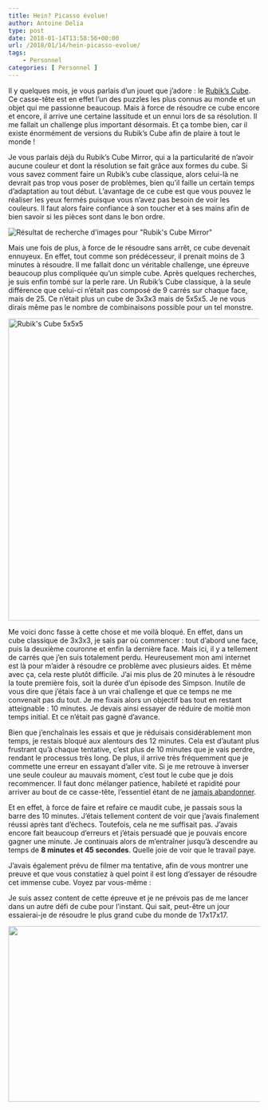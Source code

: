 ```yaml
---
title: Hein? Picasso évolue!
author: Antoine Delia
type: post
date: 2018-01-14T13:58:56+00:00
url: /2018/01/14/hein-picasso-evolue/
tags:
    - Personnel
categories: [ Personnel ]
---
```

Il y quelques mois, je vous parlais d&#8217;un jouet que j&#8217;adore : le [Rubik&#8217;s Cube][1]. Ce casse-tête est en effet l&#8217;un des puzzles les plus connus au monde et un objet qui me passionne beaucoup. Mais à force de résoudre ce cube encore et encore, il arrive une certaine lassitude et un ennui lors de sa résolution. Il me fallait un challenge plus important désormais. Et ça tombe bien, car il existe énormément de versions du Rubik&#8217;s Cube afin de plaire à tout le monde !

Je vous parlais déjà du Rubik&#8217;s Cube Mirror, qui a la particularité de n&#8217;avoir aucune couleur et dont la résolution se fait grâce aux formes du cube. Si vous savez comment faire un Rubik&#8217;s cube classique, alors celui-là ne devrait pas trop vous poser de problèmes, bien qu&#8217;il faille un certain temps d&#8217;adaptation au tout début. L&#8217;avantage de ce cube est que vous pouvez le réaliser les yeux fermés puisque vous n&#8217;avez pas besoin de voir les couleurs. Il faut alors faire confiance à son toucher et à ses mains afin de bien savoir si les pièces sont dans le bon ordre.

<img class="aligncenter" src="https://i0.wp.com/cdn.thisiswhyimbroke.com/images/rubiks-cube-mirror-puzzle.jpg?w=1000&#038;ssl=1" alt="Résultat de recherche d'images pour &quot;Rubik's Cube Mirror&quot;" data-recalc-dims="1" /> 

Mais une fois de plus, à force de le résoudre sans arrêt, ce cube devenait ennuyeux. En effet, tout comme son prédécesseur, il prenait moins de 3 minutes à résoudre. Il me fallait donc un véritable challenge, une épreuve beaucoup plus compliquée qu&#8217;un simple cube. Après quelques recherches, je suis enfin tombé sur la perle rare. Un Rubik&#8217;s Cube classique, à la seule différence que celui-ci n&#8217;était pas composé de 9 carrés sur chaque face, mais de 25. Ce n&#8217;était plus un cube de 3x3x3 mais de 5x5x5. Je ne vous dirais même pas le nombre de combinaisons possible pour un tel monstre.

<p title="">
  <img loading="lazy" class="aligncenter" title="" src="https://i0.wp.com/2nains.ch/images/com_hikashop/upload/rubiks-5x5.png?resize=592%2C604&#038;ssl=1" alt="Rubik's Cube 5x5x5" width="592" height="604" data-recalc-dims="1" />
</p>

Me voici donc fasse à cette chose et me voilà bloqué. En effet, dans un cube classique de 3x3x3, je sais par où commencer : tout d&#8217;abord une face, puis la deuxième couronne et enfin la dernière face. Mais ici, il y a tellement de carrés que j&#8217;en suis totalement perdu. Heureusement mon ami internet est là pour m&#8217;aider à résoudre ce problème avec plusieurs aides. Et même avec ça, cela reste plutôt difficile. J&#8217;ai mis plus de 20 minutes à le résoudre la toute première fois, soit la durée d&#8217;un épisode des Simpson. Inutile de vous dire que j&#8217;étais face à un vrai challenge et que ce temps ne me convenait pas du tout. Je me fixais alors un objectif bas tout en restant atteignable : 10 minutes. Je devais ainsi essayer de réduire de moitié mon temps initial. Et ce n&#8217;était pas gagné d&#8217;avance.

Bien que j&#8217;enchaînais les essais et que je réduisais considérablement mon temps, je restais bloqué aux alentours des 12 minutes. Cela est d&#8217;autant plus frustrant qu&#8217;à chaque tentative, c&#8217;est plus de 10 minutes que je vais perdre, rendant le processus très long. De plus, il arrive très fréquemment que je commette une erreur en essayant d&#8217;aller vite. Si je me retrouve à inverser une seule couleur au mauvais moment, c&#8217;est tout le cube que je dois recommencer. Il faut donc mélanger patience, habileté et rapidité pour arriver au bout de ce casse-tête, l&#8217;essentiel étant de ne [jamais abandonner][2].

Et en effet, à force de faire et refaire ce maudit cube, je passais sous la barre des 10 minutes. J&#8217;étais tellement content de voir que j&#8217;avais finalement réussi après tant d&#8217;échecs. Toutefois, cela ne me suffisait pas. J&#8217;avais encore fait beaucoup d&#8217;erreurs et j&#8217;étais persuadé que je pouvais encore gagner une minute. Je continuais alors de m&#8217;entraîner jusqu&#8217;à descendre au temps de **8 minutes et 45 secondes**. Quelle joie de voir que le travail paye.

J&#8217;avais également prévu de filmer ma tentative, afin de vous montrer une preuve et que vous constatiez à quel point il est long d&#8217;essayer de résoudre cet immense cube. Voyez par vous-même :

<span class="embed-youtube" style="text-align:center; display: block;"></span>

Je suis assez content de cette épreuve et je ne prévois pas de me lancer dans un autre défi de cube pour l&#8217;instant. Qui sait, peut-être un jour essaierai-je de résoudre le plus grand cube du monde de 17x17x17.

<img loading="lazy" class="aligncenter" title="" src="https://twistedsifter.files.wordpress.com/2015/01/time-lapse-solving-largest-rubiks-cube-in-the-world.jpg?resize=669%2C351" width="669" height="351" data-recalc-dims="1" />

 [1]: https://blog.antoinedelia.fr/2017/06/28/pablo-picasso/
 [2]: https://blog.antoinedelia.fr/2017/11/19/cours-forrest-cours/